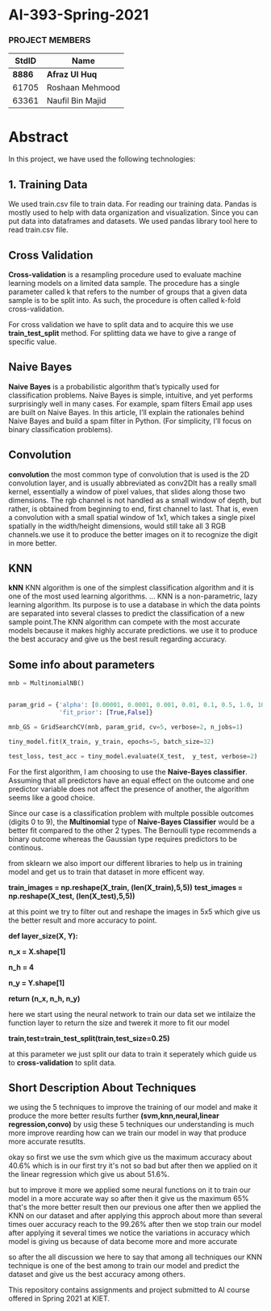 # AI-393-Spring-2021

### PROJECT MEMBERS ###
StdID | Name
------------ | -------------
**8886** | **Afraz Ul Huq** 
61705 | Roshaan Mehmood
63361 | Naufil Bin Majid

# Abstract #
In this project, we have used the following technologies:

## 1. Training Data ##
We used train.csv file to train data. For reading our training data. Pandas is mostly used to help with data organization and visualization. Since you can put data into dataframes and datasets. We used pandas library tool here to read train.csv file.


## Cross Validation ##
**Cross-validation** is a resampling procedure used to evaluate machine learning models on a limited data sample. The procedure has a single parameter called k that refers to the number of groups that a given data sample is to be split into. As such, the procedure is often called k-fold cross-validation.

For cross validation we have to split data and to acquire this we use **train_test_split** method. For splitting data we have to give a range of specific value.

## Naive Bayes ##
**Naive Bayes** is a probabilistic algorithm that’s typically used for classification problems. Naive Bayes is simple, intuitive, and yet performs surprisingly well in many cases. For example, spam filters Email app uses are built on Naive Bayes. In this article, I’ll explain the rationales behind Naive Bayes and build a spam filter in Python. (For simplicity, I’ll focus on binary classification problems).


## Convolution ##
**convolution** the most common type of convolution that is used is the 2D convolution layer, and is usually abbreviated as conv2DIt has a really small kernel, essentially a window of pixel values, that slides along those two dimensions. The rgb channel is not handled as a small window of depth, but rather, is obtained from beginning to end, first channel to last. That is, even a convolution with a small spatial window of 1x1, which takes a single pixel spatially in the width/height dimensions, would still take all 3 RGB channels.we use it to produce the better images on it to recognize the digit in more better.



## KNN ##
**kNN** KNN algorithm is one of the simplest classification algorithm and it is one of the most used learning algorithms. ... KNN is a non-parametric, lazy learning algorithm. Its purpose is to use a database in which the data points are separated into several classes to predict the classification of a new sample point.The KNN algorithm can compete with the most accurate models because it makes highly accurate predictions. we use it to produce the best accuracy and give us the best result regarding accuracy.

## Some info about parameters ## 

```py
mnb = MultinomialNB()


param_grid = {'alpha': [0.00001, 0.0001, 0.001, 0.01, 0.1, 0.5, 1.0, 10.0],
              'fit_prior': [True,False]}

mnb_GS = GridSearchCV(mnb, param_grid, cv=5, verbose=2, n_jobs=1)

tiny_model.fit(X_train, y_train, epochs=5, batch_size=32)

test_loss, test_acc = tiny_model.evaluate(X_test,  y_test, verbose=2)
```
For the first algorithm, I am choosing to use the **Naive-Bayes classifier**. Assuming that all predictors have an equal effect on the outcome and one predictor variable does not affect the presence of another, the algorithm seems like a good choice.

Since our case is a classification problem with multple possible outcomes (digits 0 to 9), the **Multinomial** type of **Naive-Bayes Classifier** would be a better fit compared to the other 2 types. The Bernoulli type recommends a binary outcome whereas the Gaussian type requires predictors to be continous. 

from sklearn we also import our different libraries to help us in training model and get us to train that dataset in more efficent way.

**train_images = np.reshape(X_train, (len(X_train),5,5))**
**test_images = np.reshape(X_test, (len(X_test),5,5))**

at this point we try to filter out and reshape the images in 5x5 which give us the better result and more accuracy to point.

**def layer_size(X, Y):**
  
**n_x = X.shape[1]**


**n_h = 4**


**n_y = Y.shape[1]**


**return (n_x, n_h, n_y)**
   
here we start using the neural network to train our data set we intilaize the function layer to return the size and twerek it more to fit our model 
 

**train,test=train_test_split(train,test_size=0.25)**

at this parameter we just split our data to train it seperately which guide us to **cross-validation** to split data.

## Short Description About Techniques ##
we using the 5 techniques to improve the training of our model and make it produce the more better results further **(svm,knn,neural,linear regression,convo)**
by usig these 5 techniques our understanding is much more improve rearding how can we train our model in way that produce more accurate resutlts.

okay so first we use the svm which give us the maximum accuracy about 40.6% which is in our first try it's not so bad but after then we applied on it the linear regression which give us about 51.6%.

but to improve it more we applied some neural functions on it to train our model in a more accurate way so after then it give us the maximum 65% that's the more better result then our previous one after then we applied the KNN on our dataset and after applying this approch about more than several times ouer accuracy reach to the 99.26% after then we stop train
our model after applying it several times we notice the variations in accuracy which model is giving us because of data become more and more accurate 

so after the all discussion we here to say that among all techniques our KNN technique is one of the best among to train our model and predict the dataset and give us the best accuracy among others.


This repository contains assignments and project submitted to AI course offered in Spring 2021 at KIET.

